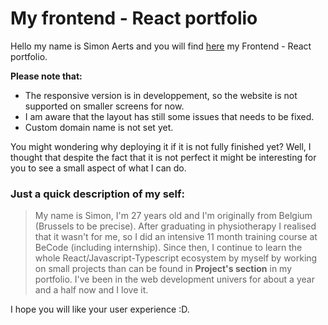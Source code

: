 # My frontend - React portfolio

Hello my name is Simon Aerts and you will find [here](https://portfolio-c9019.web.app/) my Frontend - React portfolio.

**Please note that:**

-  The responsive version is in developpement, so the website is not supported on smaller screens for now.
-  I am aware that the layout has still some issues that needs to be fixed.
-  Custom domain name is not set yet.

You might wondering why deploying it if it is not fully finished yet? Well, I thought that despite the fact that it is not perfect it might be interesting for you to see a small aspect of what I can do.

### Just a quick description of my self:

> My name is Simon, I'm 27 years old and I'm originally from Belgium (Brussels to be precise). After graduating in physiotherapy I realised that it wasn't for me, so I did an intensive 11 month training course at BeCode (including internship). Since then, I continue to learn the whole React/Javascript-Typescript ecosystem by myself by working on small projects than can be found in **Project's section** in my portfolio. I've been in the web development univers for about a year and a half now and I love it.

I hope you will like your user experience :D.
